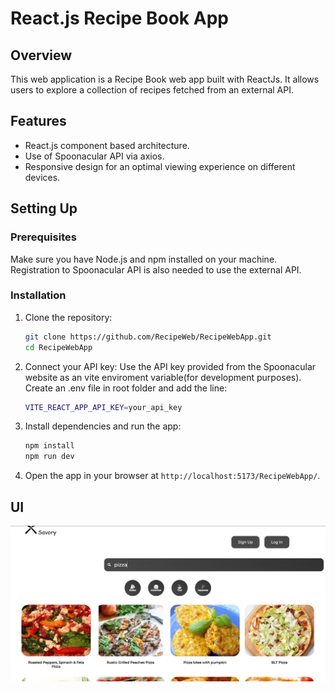 # React.js Recipe Book App

## Overview

This web application is a Recipe Book web app built with ReactJs. It allows users to explore a collection of recipes fetched from an external API.

## Features

- React.js component based architecture.
- Use of Spoonacular API via axios.
- Responsive design for an optimal viewing experience on different devices.


## Setting Up

### Prerequisites

Make sure you have Node.js and npm installed on your machine. Registration to Spoonacular API is also needed to use the external API.

### Installation

1. Clone the repository:

   ```bash
   git clone https://github.com/RecipeWeb/RecipeWebApp.git
   cd RecipeWebApp
   ```
2. Connect your API key:
   Use the API key provided from the Spoonacular website as an vite enviroment variable(for development purposes). Create an .env file in root folder and add the line:
   ```bash
   VITE_REACT_APP_API_KEY=your_api_key
   ```
4. Install dependencies and run the app:

   ```bash
   npm install
   npm run dev
   ```

5. Open the app in your browser at `http://localhost:5173/RecipeWebApp/`.

## UI

![Screenshot](./public/recipe-book.png)

